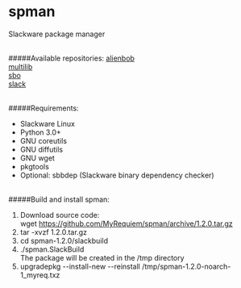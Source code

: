 # spman
Slackware package manager
<br><br>

#####Available repositories:
[alienbob](http://taper.alienbase.nl/mirrors/people/alien/sbrepos/)<br>
[multilib](http://www.slackware.com/~alien/multilib/)<br>
[sbo](http://slackbuilds.org/slackbuilds/)<br>
[slack](http://ftp.osuosl.org/.2/slackware/)
<br><br>

#####Requirements:
* Slackware Linux
* Python 3.0+
* GNU coreutils
* GNU diffutils
* GNU wget
* pkgtools
* Optional: sbbdep (Slackware binary dependency checker)
<br><br>

#####Build and install spman:
1) Download source code:<br>
   wget https://github.com/MyRequiem/spman/archive/1.2.0.tar.gz<br>
2) tar -xvzf 1.2.0.tar.gz<br>
3) cd spman-1.2.0/slackbuild<br>
4) ./spman.SlackBuild<br>
    The package will be created in the /tmp directory<br>
5) upgradepkg --install-new --reinstall /tmp/spman-1.2.0-noarch-1_myreq.txz
<br>
